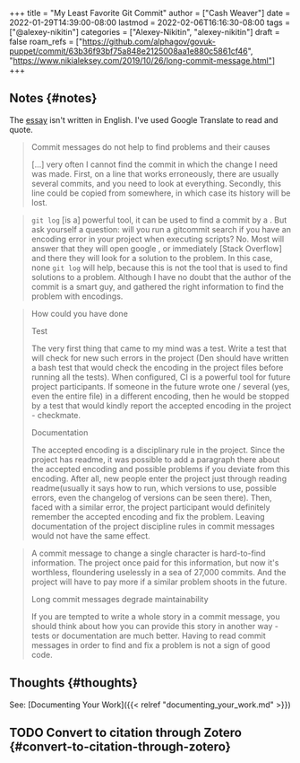 +++
title = "My Least Favorite Git Commit"
author = ["Cash Weaver"]
date = 2022-01-29T14:39:00-08:00
lastmod = 2022-02-06T16:16:30-08:00
tags = ["@alexey-nikitin"]
categories = ["Alexey-Nikitin", "alexey-nikitin"]
draft = false
roam_refs = ["https://github.com/alphagov/govuk-puppet/commit/63b36f93bf75a848e2125008aa1e880c5861cf46", "https://www.nikialeksey.com/2019/10/26/long-commit-message.html"]
+++

## Notes {#notes}

The [essay](https://www.nikialeksey.com/2019/10/26/long-commit-message.html) isn't written in English. I've used Google Translate to read and quote.

> Commit messages do not help to find problems and their causes
>
> [...] very often I cannot find the commit in which the change I need was made. First, on a line that works erroneously, there are usually several commits, and you need to look at everything. Secondly, this line could be copied from somewhere, in which case its history will be lost.

<!--quoteend-->

> `git log` [is a] powerful tool, it can be used to find a commit by a . But ask yourself a question: will you run a gitcommit search if you have an encoding error in your project when executing scripts? No. Most will answer that they will open google , or immediately [Stack Overflow] and there they will look for a solution to the problem. In this case, none `git log` will help, because this is not the tool that is used to find solutions to a problem. Although I have no doubt that the author of the commit is a smart guy, and gathered the right information to find the problem with encodings.

<!--quoteend-->

> How could you have done
>
> Test
>
> The very first thing that came to my mind was a test. Write a test that will check for new such errors in the project (Den should have written a bash test that would check the encoding in the project files before running all the tests). When configured, CI is a powerful tool for future project participants. If someone in the future wrote one / several (yes, even the entire file) in a different encoding, then he would be stopped by a test that would kindly report the accepted encoding in the project - checkmate.
>
> Documentation
>
> The accepted encoding is a disciplinary rule in the project. Since the project has readme, it was possible to add a paragraph there about the accepted encoding and possible problems if you deviate from this encoding. After all, new people enter the project just through reading readme(usually it says how to run, which versions to use, possible errors, even the changelog of versions can be seen there). Then, faced with a similar error, the project participant would definitely remember the accepted encoding and fix the problem. Leaving documentation of the project discipline rules in commit messages would not have the same effect.

<!--quoteend-->

> A commit message to change a single character is hard-to-find information. The project once paid for this information, but now it's worthless, floundering uselessly in a sea of ​​27,000 commits. And the project will have to pay more if a similar problem shoots in the future.
>
> Long commit messages degrade maintainability
>
> If you are tempted to write a whole story in a commit message, you should think about how you can provide this story in another way - tests or documentation are much better. Having to read commit messages in order to find and fix a problem is not a sign of good code.


## Thoughts {#thoughts}

See: [Documenting Your Work]({{< relref "documenting_your_work.md" >}})


## <span class="org-todo todo TODO">TODO</span> Convert to citation through Zotero {#convert-to-citation-through-zotero}
